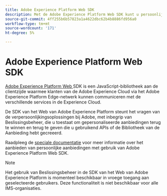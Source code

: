 ```yaml
---
title: Adobe Experience Platform Web SDK
description: Met de Adobe Experience Platform Web SDK kunt u persoonlijke aanbiedingen ophalen en renderen die u hebt gemaakt met behulp van API's of de aanbiedingsbibliotheek.
source-git-commit: 4ff255b6b57823a1a4622dbc62b4b8886fd956a0
workflow-type: tm+mt
source-wordcount: '171'
ht-degree: 5%

---
```


# Adobe Experience Platform Web SDK

[Adobe Experience Platform Web ](https://experienceleague.adobe.com/docs/experience-platform/edge/home.html?lang=en#video-overview) SDK is een JavaScript-bibliotheek aan de clientzijde waarmee klanten van de Adobe Experience Cloud via het Adobe Experience Platform Edge-netwerk kunnen communiceren met de verschillende services in de Experience Cloud.

De SDK van het Web van Adobe Experience Platform steunt het vragen van de verpersoonlijkingsoplossingen bij Adobe, met inbegrip van Beslissingsbeheer, die u toestaat om gepersonaliseerde aanbiedingen terug te winnen en terug te geven die u gebruikend APIs of de Bibliotheek van de Aanbieding hebt gecreeerd.

Raadpleeg de [speciale documentatie](https://experienceleague.adobe.com/docs/experience-platform/edge/personalization/offer-decisioning/offer-decisioning-overview.html?lang=en#enabling-offer-decisioning) voor meer informatie over het aanbieden van persoonlijke aanbiedingen met gebruik van Adobe Experience Platform Web SDK.

>[!NOTE]
>
>Het gebruik van Beslissingsbeheer in de SDK van het Web van Adobe Experience Platform is momenteel beschikbaar in vroege toegang aan geselecteerde gebruikers. Deze functionaliteit is niet beschikbaar voor alle IMS-organisaties.

